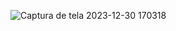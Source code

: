 ![Captura de tela 2023-12-30 170318](https://github.com/MariaFernadaG/Formulario/assets/83366672/862fa752-9701-4107-93df-b34f62ad2283)
